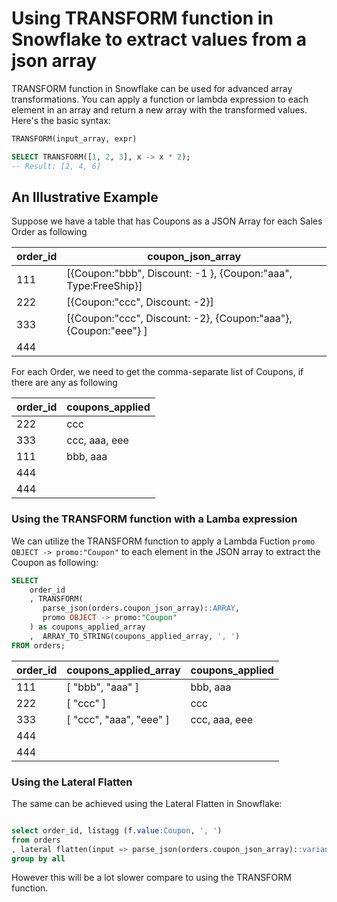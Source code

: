 # Using TRANSFORM function in Snowflake to extract values from a json array

TRANSFORM function in Snowflake can be used for advanced array transformations. You can apply a function or lambda expression to each element in an array and return a new array with the transformed values. Here's the basic syntax:

```sql
TRANSFORM(input_array, expr)
```

```sql
SELECT TRANSFORM([1, 2, 3], x -> x * 2);
-- Result: [2, 4, 6]
```

## An Illustrative Example
Suppose we have a table that has Coupons as a JSON Array for each Sales Order as following

|order_id|coupon_json_array|
|-----|--------------------------------------------------------------------------|
| 111 | [{Coupon:"bbb", Discount: -1 }, {Coupon:"aaa", Type:FreeShip}]     |
| 222 | [{Coupon:"ccc", Discount: -2}]                                        |
| 333 | [{Coupon:"ccc", Discount: -2}, {Coupon:"aaa"}, {Coupon:"eee"} ] |
| 444 |                                                                          |


For each Order, we need to get the comma-separate list of Coupons, if there are any as following

order_id | coupons_applied
-- | --
222 | ccc
333 | ccc, aaa, eee
111 | bbb, aaa
444 |  
444 |  

### Using the TRANSFORM function with a Lamba expression

We can utilize the TRANSFORM function to apply a Lambda Fuction `promo OBJECT -> promo:"Coupon"` to each element in the JSON array to extract the Coupon as following:

```sql
SELECT
    order_id
    , TRANSFORM(
       parse_json(orders.coupon_json_array)::ARRAY,
       promo OBJECT -> promo:"Coupon"
    ) as coupons_applied_array
    ,  ARRAY_TO_STRING(coupons_applied_array, ', ')
FROM orders;
```

| order_id | coupons_applied_array         | coupons_applied |
|----------|-------------------------------|-----------------|
| 111      | [   "bbb",   "aaa" ]          | bbb, aaa        |
| 222      | [   "ccc" ]                   | ccc             |
| 333      | [   "ccc",   "aaa",   "eee" ] | ccc, aaa, eee   |
| 444      |                               |                 |
| 444      |                               |                 |

### Using the Lateral Flatten

The same can be achieved using the Lateral Flatten in Snowflake:

```sql

select order_id, listagg (f.value:Coupon, ', ')
from orders
, lateral flatten(input => parse_json(orders.coupon_json_array)::variant, OUTER => TRUE) as f
group by all
```

However this will be a lot slower compare to using the TRANSFORM function.
